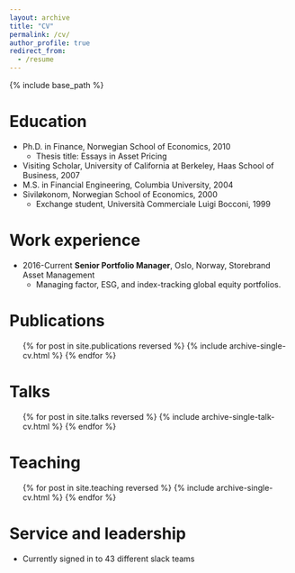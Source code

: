 ```yaml
---
layout: archive
title: "CV"
permalink: /cv/
author_profile: true
redirect_from:
  - /resume
---
```


{% include base_path %}

Education
======
* Ph.D. in Finance, Norwegian School of Economics, 2010
  * Thesis title: Essays in Asset Pricing 
* Visiting Scholar, University of California at Berkeley, Haas School of Business, 2007
* M.S. in Financial Engineering, Columbia University, 2004
* Siviløkonom, Norwegian School of Economics, 2000
  * Exchange student, Università Commerciale Luigi Bocconi, 1999 

Work experience
======
* 2016-Current	**Senior Portfolio Manager**, Oslo, Norway,  Storebrand Asset Management
  * Managing factor, ESG, and index-tracking global equity portfolios.

Publications
======
  <ul>{% for post in site.publications reversed %}
    {% include archive-single-cv.html %}
  {% endfor %}</ul>
  
Talks
======
  <ul>{% for post in site.talks reversed %}
    {% include archive-single-talk-cv.html  %}
  {% endfor %}</ul>
  
Teaching
======
  <ul>{% for post in site.teaching reversed %}
    {% include archive-single-cv.html %}
  {% endfor %}</ul>
  
Service and leadership
======
* Currently signed in to 43 different slack teams
